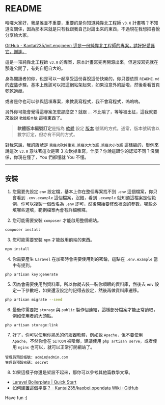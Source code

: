 # README
哈囉大家好，我是誰並不重要，重要的是你知道純靠北工程師 `v3.0` 計畫嗎？不知道沒關係，因為那本來就是只有我跟我自己討論出來的東西，不過現在我想把喜悅分享給大家。

[GitHub - Kantai235/init.engineer: 這是一份純靠北工程師的專案，請好好愛護它，謝謝。](https://github.com/Kantai235/init.engineer)

這是一項純靠北工程師 `v3.0` 的專案，原本計畫寫完再開源出來，但還沒寫完就在那邊公開了，有夠自肥自大的。

身為閱讀者的你，也是可以一起享受這份喜悅這份快樂的，你只要依照 `README.md` 的[安裝](https://github.com/Kantai235/init.engineer#安裝)步驟，基本上應該可以把這網站架起來，如果沒意外的話啦，然後看看首頁乾乾過癮。

或者是你也可以參與這項專案，來教我寫程式，我不會寫程式，嗚嗚嗚。

另外你可能會覺得這專案怎麼那麼空？就跟 ... 不比喻了，等等被出征，這我就要來說說 `軟體版本號` 這種東西了。

> **軟體版本編號訂定**是指為 [軟體](https://zh.wikipedia.org/wiki/%E8%BB%9F%E4%BB%B6) 設定 [版本](https://zh.wikipedia.org/wiki/%E7%89%88%E6%9C%AC) 號碼的方式。通常，版本號碼會以數字訂定，但亦有不同的方式。

對我來說，我的版號是 `第幾次砍掉重寫.第幾次大改版.第幾次小改版` 這樣編的，舉例來說這次 `v3.0` 意味著這次是第 3 次砍掉重寫，什麼？你說這跟你的認知不同？沒關係，你現在懂了，You 們都懂就 You 不懂。

---

## 安裝
1. 您需要先設定 `env` 設定檔，基本上你在整個專案找不到 `.env` 這個檔案，你只會看到 `.env.example` 這個檔案，沒錯，看到 `.example` 就知道這檔案是個範例，你可以複製一個改名為 `.env` 即可，然後開始要修改裡面的參數，哪些必填哪些選填，範例檔案內會有詳細解釋。

2. 您可能需要安裝 `composer` 才能啟用整個網站。
```sh
composer install
```

3. 您可能需要安裝 `npm` 才能啟用前端的東西。
```sh
npm install
```

4. 你需要產生 `Laravel` 在加密時會需要使用到的密鑰，這點在 `.env.example` 當中有提到。
```sh
php artisan key:generate
```

5. 因為會需要使用到資料庫，所以你就去裝一裝你順眼的資料庫，然後去 `env` 設定一下參數吧，如果還沒設定的記得去設定，然後再做資料庫遷移。
```sh
php artisan migrate --seed
```

6. 最後你需要把 `storage` 與 `public` 製作個連結，這樣部分檔案才能正常讀取，例如使用者的大頭貼。
```
php artisan storage:link
```

7. 好了，你可以使用你熟悉的伺服器軟體，例如說 `Apache`，但不要使用 `Apache`，不然你會在 `SITCON` 被嗆爆，建議使用 `php artisan serve`，或者使用 `nginx` 也可以，就可以正常打開網站了。
```text
管理員預設帳號: admin@admin.com
管理員預設密碼: secret
```

8. 如果這樣子你還是架設不起來，那你可以參考其他篇教學文章。
- [Laravel Boilerplate | Quick Start](http://laravel-boilerplate.com/6.0/start.html)
- [如何建置這個平臺？ · Kantai235/kaobei.opendata Wiki · GitHub](https://github.com/Kantai235/kaobei.opendata/wiki/%E5%A6%82%E4%BD%95%E5%BB%BA%E7%BD%AE%E9%80%99%E5%80%8B%E5%B9%B3%E8%87%BA%EF%BC%9F)

Have fun :)
